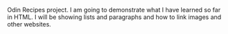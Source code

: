 Odin Recipes project. I am going to demonstrate what I have learned so far in HTML. I will be showing lists and paragraphs and how to link images and other websites.